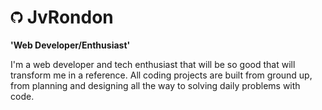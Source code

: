 # <img src="https://raw.githubusercontent.com/devicons/devicon/master/icons/github/github-original.svg" width="20" height="20"> JvRondon

**'Web Developer/Enthusiast'**

I'm a web developer and tech enthusiast that will be so good that will transform me in a reference. All coding projects are built from ground up, from planning and designing all the way to solving daily problems with code.

